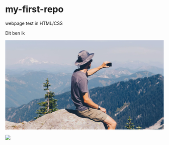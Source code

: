 # my-first-repo
webpage test in HTML/CSS

Dit ben ik

![picture](phonepicutres-TA.webp)

![](https://www.zuyd.nl/)
